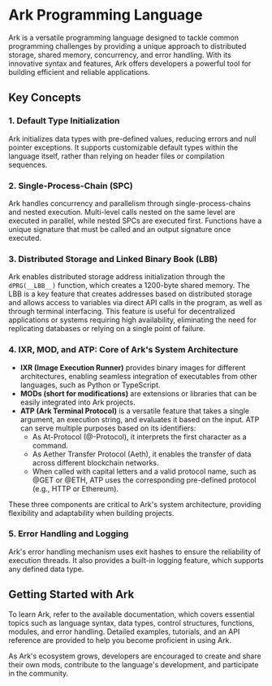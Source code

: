 # Ark Programming Language

Ark is a versatile programming language designed to tackle common programming challenges by providing a unique approach to distributed storage, shared memory, concurrency, and error handling. With its innovative syntax and features, Ark offers developers a powerful tool for building efficient and reliable applications.

## Key Concepts

### 1. Default Type Initialization
Ark initializes data types with pre-defined values, reducing errors and null pointer exceptions. It supports customizable default types within the language itself, rather than relying on header files or compilation sequences.

### 2. Single-Process-Chain (SPC)
Ark handles concurrency and parallelism through single-process-chains and nested execution. Multi-level calls nested on the same level are executed in parallel, while nested SPCs are executed first. Functions have a unique signature that must be called and an output signature once executed.

### 3. Distributed Storage and Linked Binary Book (LBB)
Ark enables distributed storage address initialization through the `dPRG(__LBB__)` function, which creates a 1200-byte shared memory. The LBB is a key feature that creates addresses based on distributed storage and allows access to variables via direct API calls in the program, as well as through terminal interfacing. This feature is useful for decentralized applications or systems requiring high availability, eliminating the need for replicating databases or relying on a single point of failure.

### 4. IXR, MOD, and ATP: Core of Ark's System Architecture
- **IXR (Image Execution Runner)** provides binary images for different architectures, enabling seamless integration of executables from other languages, such as Python or TypeScript.
- **MODs (short for modifications)** are extensions or libraries that can be easily integrated into Ark projects.
- **ATP (Ark Terminal Protocol)** is a versatile feature that takes a single argument, an execution string, and evaluates it based on the input. ATP can serve multiple purposes based on its identifiers:
  - As At-Protocol (@-Protocol), it interprets the first character as a command.
  - As Aether Transfer Protocol (Aeth), it enables the transfer of data across different blockchain networks.
  - When called with capital letters and a valid protocol name, such as @GET or @ETH, ATP uses the corresponding pre-defined protocol (e.g., HTTP or Ethereum).

These three components are critical to Ark's system architecture, providing flexibility and adaptability when building projects.

### 5. Error Handling and Logging
Ark's error handling mechanism uses exit hashes to ensure the reliability of execution threads. It also provides a built-in logging feature, which supports any defined data type.

## Getting Started with Ark

To learn Ark, refer to the available documentation, which covers essential topics such as language syntax, data types, control structures, functions, modules, and error handling. Detailed examples, tutorials, and an API reference are provided to help you become proficient in using Ark.

As Ark's ecosystem grows, developers are encouraged to create and share their own mods, contribute to the language's development, and participate in the community.

